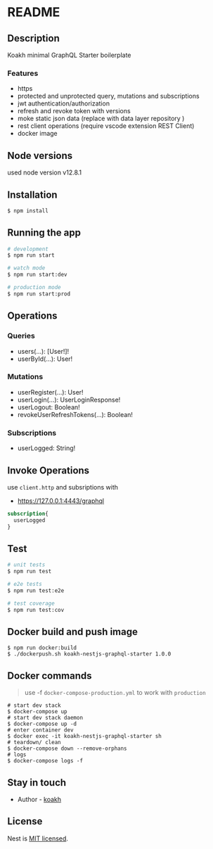 # README

## Description

Koakh minimal GraphQL Starter boilerplate

### Features

- https
- protected and unprotected query, mutations and subscriptions
- jwt authentication/authorization
- refresh and revoke token with versions
- moke static json data (replace with data layer repository )
- rest client operations (require vscode extension REST Client)
- docker image

## Node versions

used node version v12.8.1

## Installation

```bash
$ npm install
```

## Running the app

```bash
# development
$ npm run start

# watch mode
$ npm run start:dev

# production mode
$ npm run start:prod
```

## Operations

### Queries

- users(...): [User!]!
- userById(...): User!

### Mutations 

- userRegister(...): User!
- userLogin(...): UserLoginResponse!
- userLogout: Boolean!
- revokeUserRefreshTokens(...): Boolean!

### Subscriptions

- userLogged: String!

## Invoke Operations

use `client.http` and subsriptions with

- <https://127.0.0.1:4443/graphql>

```graphql
subscription{
  userLogged
}
```

## Test

```bash
# unit tests
$ npm run test

# e2e tests
$ npm run test:e2e

# test coverage
$ npm run test:cov
```

## Docker build and push image

```shell
$ npm run docker:build
$ ./dockerpush.sh koakh-nestjs-graphql-starter 1.0.0
```

## Docker commands

> use -f `docker-compose-production.yml` to work with `production`

```shell
# start dev stack
$ docker-compose up
# start dev stack daemon
$ docker-compose up -d
# enter container dev
$ docker exec -it koakh-nestjs-graphql-starter sh
# teardown/ clean
$ docker-compose down --remove-orphans
# logs
$ docker-compose logs -f
```

## Stay in touch

- Author - [koakh](https://koakh.com)

## License

  Nest is [MIT licensed](LICENSE).
